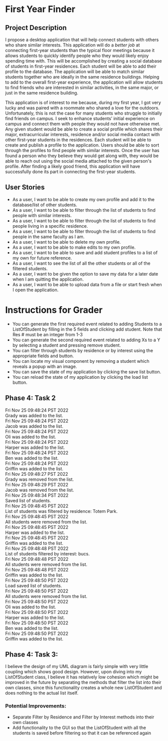 # **First Year Finder**

## Project Description

I propose a desktop application that will help connect students with others who share similar interests. This application will do a *better job* at connecting first-year students than the typical floor meetings because it allows students to quickly identify people who they would likely enjoy spending time with. This will be accomplished by creating a social database of students in first-year residences. Each student will be able to add their profile to the database. The application will be able to match similar students together who are ideally in the same residence buildings. Helping to add to the overall first-year experience, the application will allow students to find friends who are interested in similar activities, in the same major, or just in the same residence building.

This application is of interest to me because, during my first year, I got very lucky and was paired with a roommate who shared a love for the outdoors. Unfortunately, this is not the case for many students who struggle to initially find friends on campus. I seek to enhance students’ initial experience on campus and connect them with people they would not have otherwise met. Any given student would be able to create a social profile which shares their major, extracurricular interests, residence and/or social media contact with other first-year students in the residences. Each student will be able to create and publish a profile to the application. Users should be able to sort through the profiles to find people with similar interests. Once the user has found a person who they believe they would get along with, they would be able to reach out using the social media attached to the given person's profile. After finding a likely good friend, this application will have successfully done its part in connecting the first-year students.

## User Stories

- As a user, I want to be able to create my own profile and add it to the database/list of other students.
- As a user, I want to be able to filter through the list of students to find people with similar interests.
- As a user, I want to be able to filter through the list of students to find people living in a specific residence.
- As a user, I want to be able to filter through the list of students to find people in the same faculty as I am.
- As a user, I want to be able to delete my own profile.
- As a user, I want to be able to make edits to my own profile.
- As a user, I want to be able to save and add student profiles to a list of my own for future reference.
- As a user, I want to see the list of all the other students or all of the filtered students.
- As a user, I want to be given the option to save my data for a later date when I am quitting the application.
- As a user, I want to be able to upload data from a file or start fresh when I open the application.

# Instructions for Grader

- You can generate the first required event related to adding Students to a ListOfStudent by filling in the 5 fields and clicking add student. Note that Res # must be an integer from 1-3
- You can generate the second required event related to adding Xs to a Y by selecting a student and pressing remove student.
- You can filter through students by residence or by interest using the appropriate fields and button.
- You can locate my visual component by removing a student which reveals a popup with an image.
- You can save the state of my application by clicking the save list button.
- You can reload the state of my application by clicking the load list button.

## Phase 4: Task 2

Fri Nov 25 09:48:24 PST 2022  
Grady was added to the list.  
Fri Nov 25 09:48:24 PST 2022  
Jacob was added to the list.  
Fri Nov 25 09:48:24 PST 2022  
Oli was added to the list.  
Fri Nov 25 09:48:24 PST 2022  
Harper was added to the list.  
Fri Nov 25 09:48:24 PST 2022  
Ben was added to the list.  
Fri Nov 25 09:48:24 PST 2022  
Griffin was added to the list.  
Fri Nov 25 09:48:27 PST 2022  
Grady was removed from the list.  
Fri Nov 25 09:48:29 PST 2022  
Jacob was removed from the list.  
Fri Nov 25 09:48:34 PST 2022  
Saved list of students.  
Fri Nov 25 09:48:45 PST 2022  
List of students was filtered by residence: Totem Park.  
Fri Nov 25 09:48:45 PST 2022  
All students were removed from the list.  
Fri Nov 25 09:48:45 PST 2022  
Harper was added to the list.  
Fri Nov 25 09:48:45 PST 2022  
Griffin was added to the list.  
Fri Nov 25 09:48:48 PST 2022  
List of students filtered by interest: bucs.  
Fri Nov 25 09:48:48 PST 2022  
All students were removed from the list.  
Fri Nov 25 09:48:48 PST 2022  
Griffin was added to the list.  
Fri Nov 25 09:48:50 PST 2022  
Load saved list of students.  
Fri Nov 25 09:48:50 PST 2022  
All students were removed from the list.  
Fri Nov 25 09:48:50 PST 2022  
Oli was added to the list.  
Fri Nov 25 09:48:50 PST 2022  
Harper was added to the list.  
Fri Nov 25 09:48:50 PST 2022  
Ben was added to the list.  
Fri Nov 25 09:48:50 PST 2022  
Griffin was added to the list.

## Phase 4: Task 3: 
I believe the design of my UML diagram is fairly simple with very little coupling which shows good design. However, upon diving into my ListOfStudent class, I believe it has relatively low cohesion which might be improved in the future by separating the methods that filter the list into their own classes, since this functionality creates a whole new ListOfStudent and does nothing to the actual list itself.
### Potential Improvements: 
- Separate Filter by Residence and Filter by Interest methods into their own classes
- Add functionality to the GUI so that the ListOfStudent with all the students is saved before filtering so that it can be referenced again